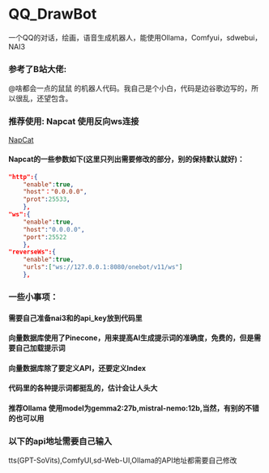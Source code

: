 # QQ_DrawBot
 一个QQ的对话，绘画，语音生成机器人，能使用Ollama，Comfyui，sdwebui，NAI3
### 参考了B站大佬: 
@啥都会一点的鼠鼠 的机器人代码。我自己是个小白，代码是边谷歌边写的，所以很乱，还望包含。
### 推荐使用: Napcat 使用反向ws连接
[NapCat](https://github.com/NapNeko/NapCatQQ)
#### Napcat的一些参数如下(这里只列出需要修改的部分，别的保持默认就好)：
```json
"http":{
    "enable":true,
    "host"："0.0.0.0",
    "prot":25533,
    },
"ws":{
    "enable":true,
    "host":"0.0.0.0",
    "port":25522
    },
"reverseWs":{
    "enable":true,
    "urls":["ws://127.0.0.1:8080/onebot/v11/ws"]
    },
```
### 一些小事项：
#### 需要自己准备nai3和的api_key放到代码里
#### 向量数据库使用了Pinecone，用来提高AI生成提示词的准确度，免费的，但是需要自己加载提示词
#### 向量数据库除了要定义API，还要定义Index
#### 代码里的各种提示词都挺乱的，估计会让人头大
#### 推荐Ollama 使用model为gemma2:27b,mistral-nemo:12b,当然，有别的不错的也可以用
### 以下的api地址需要自己输入
tts(GPT-SoVits),ComfyUI,sd-Web-UI,Ollama的API地址都需要自己修改